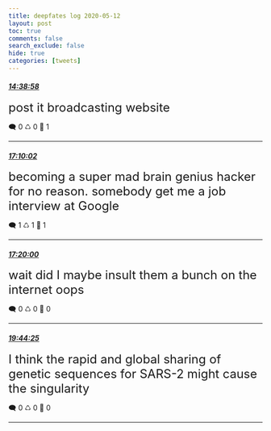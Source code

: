 ```yaml
---
title: deepfates log 2020-05-12
layout: post
toc: true
comments: false
search_exclude: false
hide: true
categories: [tweets]
---
```



#### <a href = "https://twitter.com/deepfates/status/1260308507804315648">*14:38:58*</a>

<font size="5">post it broadcasting website</font>



🗨️ 0 ♺ 0 🤍  1   

---
    
#### <a href = "https://twitter.com/deepfates/status/1260346524493443073">*17:10:02*</a>

<font size="5">becoming a super mad brain genius hacker for no reason. somebody get me a job interview at Google</font>



🗨️ 1 ♺ 1 🤍  1   

---
    
#### <a href = "https://twitter.com/deepfates/status/1260349033115054080">*17:20:00*</a>

<font size="5">wait did I maybe insult them a bunch on the internet oops</font>



🗨️ 0 ♺ 0 🤍  0   

---
    
#### <a href = "https://twitter.com/deepfates/status/1260385378202075140">*19:44:25*</a>

<font size="5">I think the rapid and global sharing of genetic sequences for SARS-2 might cause the singularity</font>



🗨️ 0 ♺ 0 🤍  0   

---
    
            


